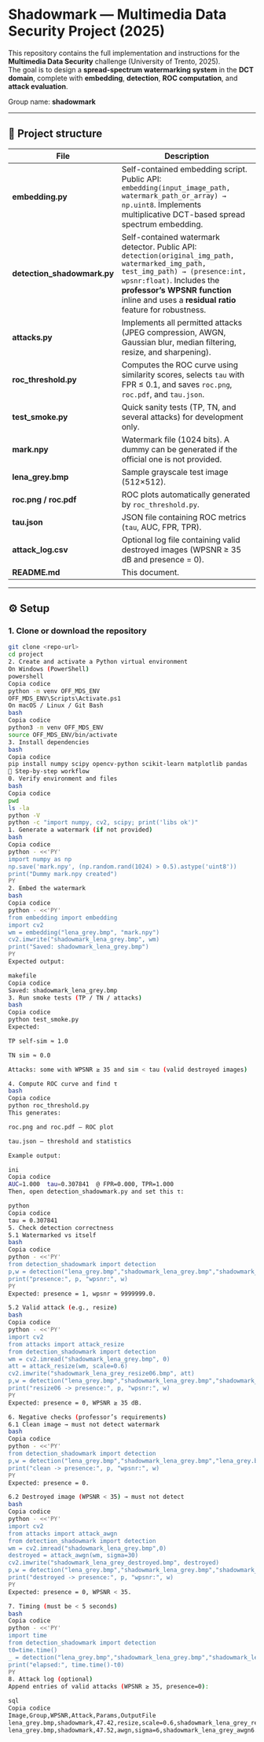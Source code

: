 # Shadowmark — Multimedia Data Security Project (2025)

This repository contains the full implementation and instructions for the **Multimedia Data Security** challenge (University of Trento, 2025).  
The goal is to design a **spread-spectrum watermarking system** in the **DCT domain**, complete with **embedding**, **detection**, **ROC computation**, and **attack evaluation**.

Group name: **shadowmark**

---

## 📂 Project structure

| File | Description |
|------|--------------|
| **embedding.py** | Self-contained embedding script. Public API: `embedding(input_image_path, watermark_path_or_array) → np.uint8`. Implements multiplicative DCT-based spread spectrum embedding. |
| **detection_shadowmark.py** | Self-contained watermark detector. Public API: `detection(original_img_path, watermarked_img_path, test_img_path) → (presence:int, wpsnr:float)`. Includes the **professor’s WPSNR function** inline and uses a **residual ratio** feature for robustness. |
| **attacks.py** | Implements all permitted attacks (JPEG compression, AWGN, Gaussian blur, median filtering, resize, and sharpening). |
| **roc_threshold.py** | Computes the ROC curve using similarity scores, selects `tau` with FPR ≤ 0.1, and saves `roc.png`, `roc.pdf`, and `tau.json`. |
| **test_smoke.py** | Quick sanity tests (TP, TN, and several attacks) for development only. |
| **mark.npy** | Watermark file (1024 bits). A dummy can be generated if the official one is not provided. |
| **lena_grey.bmp** | Sample grayscale test image (512×512). |
| **roc.png / roc.pdf** | ROC plots automatically generated by `roc_threshold.py`. |
| **tau.json** | JSON file containing ROC metrics (`tau`, AUC, FPR, TPR). |
| **attack_log.csv** | Optional log file containing valid destroyed images (WPSNR ≥ 35 dB and presence = 0). |
| **README.md** | This document. |

---

## ⚙️ Setup

### 1. Clone or download the repository
```bash
git clone <repo-url>
cd project
2. Create and activate a Python virtual environment
On Windows (PowerShell)
powershell
Copia codice
python -m venv OFF_MDS_ENV
OFF_MDS_ENV\Scripts\Activate.ps1
On macOS / Linux / Git Bash
bash
Copia codice
python3 -m venv OFF_MDS_ENV
source OFF_MDS_ENV/bin/activate
3. Install dependencies
bash
Copia codice
pip install numpy scipy opencv-python scikit-learn matplotlib pandas
🧩 Step-by-step workflow
0. Verify environment and files
bash
Copia codice
pwd
ls -la
python -V
python -c "import numpy, cv2, scipy; print('libs ok')"
1. Generate a watermark (if not provided)
bash
Copia codice
python - <<'PY'
import numpy as np
np.save('mark.npy', (np.random.rand(1024) > 0.5).astype('uint8'))
print("Dummy mark.npy created")
PY
2. Embed the watermark
bash
Copia codice
python - <<'PY'
from embedding import embedding
import cv2
wm = embedding("lena_grey.bmp", "mark.npy")
cv2.imwrite("shadowmark_lena_grey.bmp", wm)
print("Saved: shadowmark_lena_grey.bmp")
PY
Expected output:

makefile
Copia codice
Saved: shadowmark_lena_grey.bmp
3. Run smoke tests (TP / TN / attacks)
bash
Copia codice
python test_smoke.py
Expected:

TP self-sim ≈ 1.0

TN sim ≈ 0.0

Attacks: some with WPSNR ≥ 35 and sim < tau (valid destroyed images)

4. Compute ROC curve and find τ
bash
Copia codice
python roc_threshold.py
This generates:

roc.png and roc.pdf — ROC plot

tau.json — threshold and statistics

Example output:

ini
Copia codice
AUC=1.000  tau=0.307841  @ FPR=0.000, TPR=1.000
Then, open detection_shadowmark.py and set this τ:

python
Copia codice
tau = 0.307841
5. Check detection correctness
5.1 Watermarked vs itself
bash
Copia codice
python - <<'PY'
from detection_shadowmark import detection
p,w = detection("lena_grey.bmp","shadowmark_lena_grey.bmp","shadowmark_lena_grey.bmp")
print("presence:", p, "wpsnr:", w)
PY
Expected: presence = 1, wpsnr ≈ 9999999.0.

5.2 Valid attack (e.g., resize)
bash
Copia codice
python - <<'PY'
import cv2
from attacks import attack_resize
from detection_shadowmark import detection
wm = cv2.imread("shadowmark_lena_grey.bmp", 0)
att = attack_resize(wm, scale=0.6)
cv2.imwrite("shadowmark_lena_grey_resize06.bmp", att)
p,w = detection("lena_grey.bmp","shadowmark_lena_grey.bmp","shadowmark_lena_grey_resize06.bmp")
print("resize06 -> presence:", p, "wpsnr:", w)
PY
Expected: presence = 0, WPSNR ≥ 35 dB.

6. Negative checks (professor’s requirements)
6.1 Clean image → must not detect watermark
bash
Copia codice
python - <<'PY'
from detection_shadowmark import detection
p,w = detection("lena_grey.bmp","shadowmark_lena_grey.bmp","lena_grey.bmp")
print("clean -> presence:", p, "wpsnr:", w)
PY
Expected: presence = 0.

6.2 Destroyed image (WPSNR < 35) → must not detect
bash
Copia codice
python - <<'PY'
import cv2
from attacks import attack_awgn
from detection_shadowmark import detection
wm = cv2.imread("shadowmark_lena_grey.bmp",0)
destroyed = attack_awgn(wm, sigma=30)
cv2.imwrite("shadowmark_lena_grey_destroyed.bmp", destroyed)
p,w = detection("lena_grey.bmp","shadowmark_lena_grey.bmp","shadowmark_lena_grey_destroyed.bmp")
print("destroyed -> presence:", p, "wpsnr:", w)
PY
Expected: presence = 0, WPSNR < 35.

7. Timing (must be < 5 seconds)
bash
Copia codice
python - <<'PY'
import time
from detection_shadowmark import detection
t0=time.time()
_ = detection("lena_grey.bmp","shadowmark_lena_grey.bmp","shadowmark_lena_grey_resize06.bmp")
print("elapsed:", time.time()-t0)
PY
8. Attack log (optional)
Append entries of valid attacks (WPSNR ≥ 35, presence=0):

sql
Copia codice
Image,Group,WPSNR,Attack,Params,OutputFile
lena_grey.bmp,shadowmark,47.42,resize,scale=0.6,shadowmark_lena_grey_resize06.bmp
lena_grey.bmp,shadowmark,47.52,awgn,sigma=6,shadowmark_lena_grey_awgn6.bmp